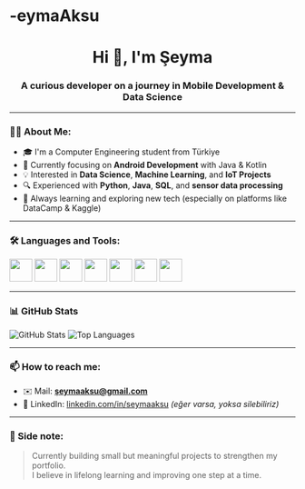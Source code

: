 # -eymaAksu

<h1 align="center">Hi 👋, I'm Şeyma</h1>
<h3 align="center">A curious developer on a journey in Mobile Development & Data Science</h3>

---

### 👩‍💻 About Me:

- 🎓 I'm a Computer Engineering student from Türkiye  
- 🌱 Currently focusing on **Android Development** with Java & Kotlin  
- 💡 Interested in **Data Science**, **Machine Learning**, and **IoT Projects**  
- 🔍 Experienced with **Python**, **Java**, **SQL**, and **sensor data processing**  
- 🧠 Always learning and exploring new tech (especially on platforms like DataCamp & Kaggle)

---

### 🛠️ Languages and Tools:

<p>
  <img src="https://cdn.jsdelivr.net/gh/devicons/devicon/icons/java/java-original.svg" width="40" />
  <img src="https://cdn.jsdelivr.net/gh/devicons/devicon/icons/kotlin/kotlin-original.svg" width="40" />
  <img src="https://cdn.jsdelivr.net/gh/devicons/devicon/icons/python/python-original.svg" width="40" />
  <img src="https://cdn.jsdelivr.net/gh/devicons/devicon/icons/android/android-original.svg" width="40" />
  <img src="https://cdn.jsdelivr.net/gh/devicons/devicon/icons/linux/linux-original.svg" width="40" />
  <img src="https://cdn.jsdelivr.net/gh/devicons/devicon/icons/mysql/mysql-original.svg" width="40" />
  <img src="https://cdn.jsdelivr.net/gh/devicons/devicon/icons/git/git-original.svg" width="40" />
</p>

---

### 📊 GitHub Stats

![GitHub Stats](https://github-readme-stats.vercel.app/api?username=seymaaksu919&show_icons=true&theme=dracula)
![Top Languages](https://github-readme-stats.vercel.app/api/top-langs/?username=seymaaksu919&layout=compact&theme=dracula)

---

### 📫 How to reach me:

- ✉️ Mail: **[şeymaaksu@gmail.com](mailto:şeymaaksu@gmail.com)**  
- 💼 LinkedIn: [linkedin.com/in/seymaaksu](https://www.linkedin.com/in/seymaaksu) *(eğer varsa, yoksa silebiliriz)*

---

### 🌱 Side note:

> Currently building small but meaningful projects to strengthen my portfolio.  
> I believe in lifelong learning and improving one step at a time.  
